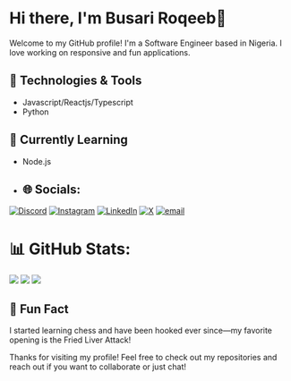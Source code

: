 # Hi there, I'm Busari Roqeeb👋

Welcome to my GitHub profile! I'm a Software Engineer based in Nigeria. I love working on responsive and fun applications.

## 🔧 Technologies & Tools
- Javascript/Reactjs/Typescript
- Python


## 🌱 Currently Learning
- Node.js


- ## 🌐 Socials:
[![Discord](https://img.shields.io/badge/Discord-%237289DA.svg?logo=discord&logoColor=white)](http://discordapp.com/users/744660212035878984) [![Instagram](https://img.shields.io/badge/Instagram-%23E4405F.svg?logo=Instagram&logoColor=white)](https://www.instagram.com/beekaydacreator) [![LinkedIn](https://img.shields.io/badge/LinkedIn-%230077B5.svg?logo=linkedin&logoColor=white)](https://www.linkedin.com/in/busariroqeeb) [![X](https://img.shields.io/badge/X-black.svg?logo=X&logoColor=white)](https://x.com/GamingCaller) [![email](https://img.shields.io/badge/Email-D14836?logo=gmail&logoColor=white)](mailto:busariroqeeb16@gmail.com) 

# 📊 GitHub Stats:
![](https://github-readme-stats.vercel.app/api?username=callerstudios&theme=dark&hide_border=false&include_all_commits=true&count_private=true)
![](https://nirzak-streak-stats.vercel.app/?user=callerstudios&theme=dark&hide_border=false)
![](https://github-readme-stats.vercel.app/api/top-langs/?username=callerstudios&theme=dark&hide_border=false&include_all_commits=true&count_private=true&layout=compact)

## 🎉 Fun Fact
I started learning chess and have been hooked ever since—my favorite opening is the Fried Liver Attack!

Thanks for visiting my profile! Feel free to check out my repositories and reach out if you want to collaborate or just chat!
